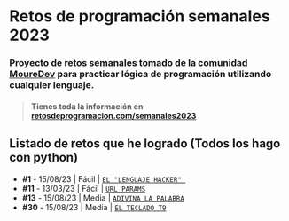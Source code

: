 # Retos de programación semanales 2023
### Proyecto de retos semanales tomado de la comunidad **[MoureDev](https://moure.dev)** para practicar lógica de programación utilizando cualquier lenguaje.
> #### Tienes toda la información en **[retosdeprogramacion.com/semanales2023](https://retosdeprogramacion.com/semanales2023)**

## Listado de retos que he logrado (Todos los hago con python)
* **#1** - 15/08/23 | Fácil | [`EL "LENGUAJE HACKER" `](./Reto%20%231%20-%20EL%20LENGUAJE%20HACKER%20%5BFacil%5D/ejercicio.md)
* **#11** - 13/03/23 | Fácil | [`URL PARAMS`](./Reto%20%2311%20-%20URL%20PARAMS%20%5BFácil%5D/ejercicio.md)
* **#13** - 15/08/23 | Media | [`ADIVINA LA PALABRA`](./Reto%20%2313%20-%20ADIVINA%20LA%20PALABRA%20%5BMedia%5D/ejercicio.md)
* **#30** - 15/08/23 | Media | [`EL TECLADO T9`](./Reto%20%2330%20-%20EL%20TECLADO%20T9%20%5BMedia%5D/ejercicio.md)
